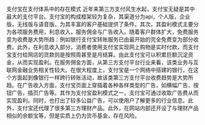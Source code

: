 
支付宝在支付体系中的存在模式
近年来第三方支付风生水起，支付宝无疑是其中最大的支付平台。支付宝的构成框架较为复杂，其渠道分为api，个人版，企业版，无线版与语音版，为其丰富的客户基础提供了条件。其次，其盈利模式主要分为各项服务费用，利息收入，服务佣金与广告收入。随着客户群体扩大，免费服务变为收费是大势所趋：例如银行支付宝转账服务已由最开始的完全免费变为部分收费。此外，在利息收入部分，消费者使用支付宝实现网上购物是实时付款，而支付宝支付给网店的货款则是按照周甚至是月结算。由此支付宝可以积累巨额沉淀资金，从而实现盈利。在服务佣金方面，从第三方支付平台行业来看，该类业务与互联网金融业务相关性较大。在很大程度上，支付宝是一个网络中搭建的银行，在这个方面起到像银行一样跨行转账活动，故该类第三方支付平台收费趋势是大势所趋。在广告收入方面，支付宝页面上穿插着各种各样类型的广告，如横幅广告，按钮广告，插页广告等。其作为支付宝盈利模式之一，支付宝可通过收取广告费从而实现盈利。同时，也打出了较多公益广告，可以使用户了解更多的行业信息。此外，支付宝还代理了很多第三方理财产品。此外，在网站内部还开设了与理财产品相似的余额宝等，但是实质上仍为货币基金，存在风险。

